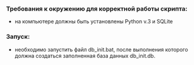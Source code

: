 ### Требования к окружению для корректной работы скрипта:
* на компьютере должны быть установлены Python v.3 и SQLite

### Запуск:
* необходимо запустить файл db_init.bat, после выполнения которого должна создаться заполненная база данных db_init.db.
    
